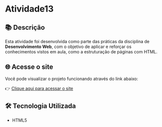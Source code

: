 # Atividade13

## 📚 Descrição

Esta atividade foi desenvolvida como parte das práticas da disciplina de **Desenvolvimento Web**, com o objetivo de aplicar e reforçar os conhecimentos vistos em aula, como a estruturação de páginas com HTML.
## 🌐 Acesse o site

Você pode visualizar o projeto funcionando através do link abaixo:

👉 [Clique aqui para acessar o site]( https://pedroneto-ops.github.io/Atividade13-WEB/)


## 🛠 Tecnologia Utilizada

- HTML5
